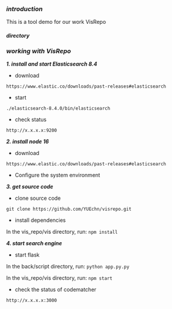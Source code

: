 ### ***introduction***
This is a tool demo for our work VisRepo

#### ***directory***


### ***working with VisRepo***
***1. install and start Elasticsearch 8.4***

- download

`https://www.elastic.co/downloads/past-releases#elasticsearch`

- start

`./elasticsearch-8.4.0/bin/elasticsearch`

- check status

`http://x.x.x.x:9200`

***2. install node 16***

- download

`https://www.elastic.co/downloads/past-releases#elasticsearch`

- Configure the system environment

***3. get source code***

- clone source code

`git clone https://github.com/YUEchn/visrepo.git`

- install dependencies

In the vis_repo/vis directory, run: `npm install`

***4. start search engine***

- start flask

In the back/script directory, run: `python app.py.py`

In the vis_repo/vis directory, run: `npm start`

- check the status of codematcher

`http://x.x.x.x:3000`
